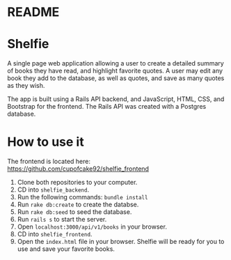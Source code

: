 # README

# Shelfie

A single page web application allowing a user to create a detailed summary of books they have read, and highlight favorite quotes. A user may edit any book they add to the database, as well as quotes, and save as many quotes as they wish. 

The app is built using a Rails API backend, and JavaScript, HTML, CSS, and Bootstrap for the frontend. The Rails API was created with a Postgres database.

# How to use it
The frontend is located here: https://github.com/cupofcake92/shelfie_frontend

1. Clone both repositories to your computer.
2. CD into `shelfie_backend`.
3. Run the following commands: `bundle install`
4. Run `rake db:create` to create the databse.
5. Run `rake db:seed` to seed the database.
6. Run `rails s` to start the server.
7. Open `localhost:3000/api/v1/books` in your browser.
8. CD into `shelfie_frontend`.
9. Open the `index.html` file in your browser. Shelfie will be ready for you to use and save your favorite books. 

